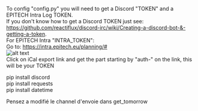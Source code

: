 To config "config.py" you will need to get a Discord "TOKEN" and a EPITECH Intra Log TOKEN.  
If you don't know how to get a Discord TOKEN just see:  
https://github.com/reactiflux/discord-irc/wiki/Creating-a-discord-bot-&-getting-a-token.  
For EPITECH Intra "INTRA_TOKEN":  
Go to: https://intra.epitech.eu/planning/#  
![alt text](https://www.zupimages.net/up/22/01/knkm.png)  
Click on iCal export link and get the part starting by "auth-" on the link, this will be your TOKEN
  
    
pip install discord  
pip install requests  
pip install datetime  
  
 Pensez a modifié le channel d'envoie dans get_tomorrow
 
